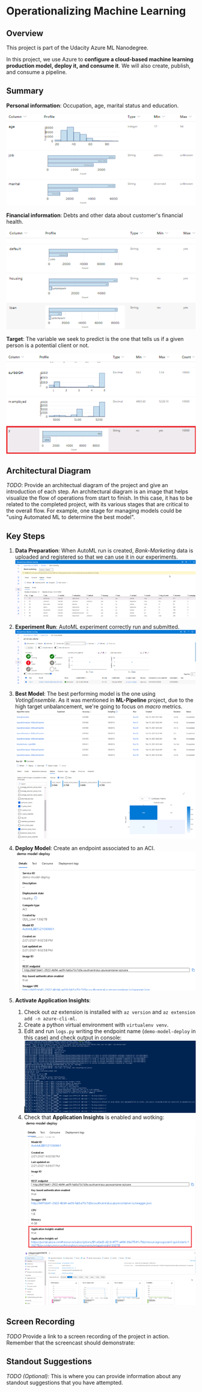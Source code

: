# Operationalizing Machine Learning

## Overview
This project is part of the Udacity Azure ML Nanodegree.

In this project, we use Azure to **configure a cloud-based machine learning production model, deploy it, and consume it**.
We will also create, publish, and consume a pipeline.

## Summary

**Personal information**: Occupation, age, marital status and education.

![imgpersonal](img/personal_data.png)

**Financial information**: Debts and other data about customer's financial health.

![imgfinance](img/financial_data.png)

**Target**: The variable we seek to predict is the one that tells us if a given person is a potential client or not.
 
![imgtarget](img/target.png)


## Architectural Diagram
*TODO*: Provide an architectual diagram of the project and give an introduction of each step. An architectural diagram is an image that helps visualize the flow of operations from start to finish. In this case, it has to be related to the completed project, with its various stages that are critical to the overall flow. For example, one stage for managing models could be "using Automated ML to determine the best model". 

## Key Steps
1. **Data Preparation**: When AutoML run is created, *Bank-Marketing* data is uploaded and registered so that we can use it in our experiments.
![imgdatareg](img/AutoML-RegData.png)    

<!-- <img src="img/AutoML-RegData.png" width="800" height="250" /> -->
2. **Experiment Run**: AutoML experiment correctly run and submitted.
![imgexprun](img/AutoML-ExpRun.png)

3. **Best Model**: The best performing model is the one using *VotingEnsemble*.
As it was mentioned in **ML-Pipeline** project, due to the high target unbalancement, we're going to focus on *macro* metrics.
![imgexprunrrank](img/AutoML-Runs.png)
![imgbestperfmod](img/BestModelPerf.png)

4. **Deploy Model**: Create an endpoint associated to an ACI.
![imgmoddep](img/AutoML-Deployed.png)  

5. **Activate Application Insights**:
   1. Check out *az* extension is installed with `az version` and `az extension add -n azure-cli-ml`.
   2. Create a python virtual environment with `virtualenv venv`.
   3. Edit and run `logs.py` writing the endpoint name (`demo-model-deploy` in 
      this case) and check output in console:
   ![appins](img/logs_activ.png)    
   4. Check that **Application Insights** is enabled and wotking:
   ![appinsenab](img/appins_enabled.png)
   ![appinswork](img/mlappins.png)

## Screen Recording
*TODO* Provide a link to a screen recording of the project in action. Remember that the screencast should demonstrate:

## Standout Suggestions
*TODO (Optional):* This is where you can provide information about any standout suggestions that you have attempted.
